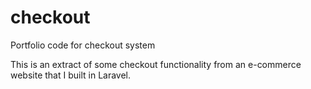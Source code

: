 # checkout
Portfolio code for checkout system

This is an extract of some checkout functionality from an e-commerce website that I built in Laravel.
